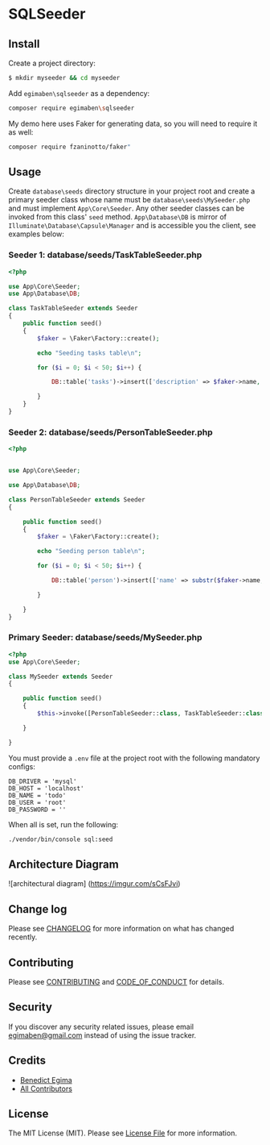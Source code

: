 # SQLSeeder

## Install

Create a project directory:
``` bash
$ mkdir myseeder && cd myseeder
```
Add `egimaben\sqlseeder` as a dependency:

``` bash
composer require egimaben\sqlseeder
```
My demo here uses Faker for generating data, so you will need to require it as well:
``` bash
composer require fzaninotto/faker"
```
## Usage

Create `database\seeds` directory structure in your project root and create a primary seeder class whose name must be `database\seeds\MySeeder.php` and must implement `App\Core\Seeder`. Any other seeder classes can be invoked from this class' `seed` method. `App\Database\DB` is mirror of `Illuminate\Database\Capsule\Manager` and is accessible you the client, see examples below:
### Seeder 1: database/seeds/TaskTableSeeder.php

``` php
<?php

use App\Core\Seeder;
use App\Database\DB;

class TaskTableSeeder extends Seeder
{
    public function seed()
    {
        $faker = \Faker\Factory::create();

        echo "Seeding tasks table\n";

        for ($i = 0; $i < 50; $i++) {

            DB::table('tasks')->insert(['description' => $faker->name, 'done' => 0]);

        }
    }
}
```
### Seeder 2: database/seeds/PersonTableSeeder.php

``` php
<?php


use App\Core\Seeder;

use App\Database\DB;

class PersonTableSeeder extends Seeder
{

    public function seed()
    {
        $faker = \Faker\Factory::create();

        echo "Seeding person table\n";

        for ($i = 0; $i < 50; $i++) {

            DB::table('person')->insert(['name' => substr($faker->name, 0, 20), 'age' => $i]);

        }

    }
}
```

### Primary Seeder: database/seeds/MySeeder.php

``` php
<?php
use App\Core\Seeder;

class MySeeder extends Seeder
{

    public function seed()
    {
        $this->invoke([PersonTableSeeder::class, TaskTableSeeder::class]);

    }

}
```
You must provide a `.env` file at the project root with the following mandatory configs:
``` props
DB_DRIVER = 'mysql'
DB_HOST = 'localhost'
DB_NAME = 'todo'
DB_USER = 'root'
DB_PASSWORD = ''

```
When all is set, run the following:

``` bash
./vendor/bin/console sql:seed
```
## Architecture Diagram

![architectural diagram] (https://imgur.com/sCsFJvi)
## Change log

Please see [CHANGELOG](CHANGELOG.md) for more information on what has changed recently.

## Contributing

Please see [CONTRIBUTING](CONTRIBUTING.md) and [CODE_OF_CONDUCT](CODE_OF_CONDUCT.md) for details.

## Security

If you discover any security related issues, please email egimaben@gmail.com instead of using the issue tracker.

## Credits

- [Benedict Egima][link-author]
- [All Contributors][link-contributors]

## License

The MIT License (MIT). Please see [License File](LICENSE.md) for more information.

[ico-version]: https://img.shields.io/packagist/v/egimaben/sqlseeder.svg?style=flat-square
[ico-license]: https://img.shields.io/badge/license-MIT-brightgreen.svg?style=flat-square
[ico-travis]: https://img.shields.io/travis/egimaben/sqlseeder/master.svg?style=flat-square
[ico-scrutinizer]: https://img.shields.io/scrutinizer/coverage/g/egimaben/sql_seeder.svg?style=flat-square
[ico-code-quality]: https://img.shields.io/scrutinizer/g/egimaben/sql_seeder.svg?style=flat-square
[ico-downloads]: https://img.shields.io/packagist/dt/egimaben/sql_seeder.svg?style=flat-square

[link-packagist]: https://packagist.org/packages/egimaben/sql_seeder
[link-travis]: https://travis-ci.org/egimaben/sql_seeder
[link-scrutinizer]: https://scrutinizer-ci.com/g/egimaben/sql_seeder/code-structure
[link-code-quality]: https://scrutinizer-ci.com/g/egimaben/sql_seeder
[link-downloads]: https://packagist.org/packages/egimaben/sql_seeder
[link-author]: https://github.com/egimaben
[link-contributors]: ../../contributors
